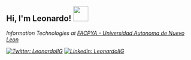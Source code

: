 <div> <h2> Hi, I'm Leonardo! <img src="https://media.giphy.com/media/QWvra259h4LCvdJnxP/giphy.gif" width="40" ></h2> <div>
  
<p><em>Information Technologies at <a href="http://facpya.uanl.mx">FACPYA - Universidad Autonoma de Nuevo Leon</a>
  
  
[![Twitter: LeonardoIIG](https://img.shields.io/twitter/follow/LeonardoIIG?style=social)](https://twitter.com/LeonardoIIG)
[![Linkedin: LeonardoIIG](https://img.shields.io/badge/-LeonardoIIG-blue?style=flat-square&logo=Linkedin&logoColor=white&link=https://www.linkedin.com/in/LeonardoIIG/)](https://www.linkedin.com/in/LeonardoIIG/)
<!--
 
<img src="https://media.giphy.com/media/fYSnHlufseco8Fh93Z/giphy.gif" width="30"></br>Developer Consultant at <a href="https://www.thoughtworks.com">ThoughtWorks</a><img src="https://media.giphy.com/media/WUlplcMpOCEmTGBtBW/giphy.gif" width="30"> 
    


**LeonardoIIG/LeonardoIIG** is a ✨ _special_ ✨ repository because its `README.md` (this file) appears on your GitHub profile.

Here are some ideas to get you started:

- 🔭 I’m currently working on ...
- 🌱 I’m currently learning ...
- 👯 I’m looking to collaborate on ...
- 🤔 I’m looking for help with ...
- 💬 Ask me about ...
- 📫 How to reach me: ...
- 😄 Pronouns: ...
- ⚡ Fun fact: ...
-->
